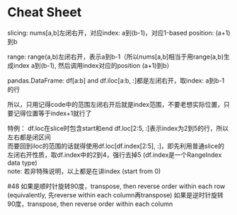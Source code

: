 # Cheat Sheet
slicing: nums[a,b]左闭右开，对应index: a到(b-1)，对应1-based position: (a+1)到b

range: range(a,b)左闭右开，表示a到b-1（所以nums[a,b]相当于用range(a,b)生成index a到(b-1), 然后调用index对应的position (a+1)到b）

pandas.DataFrame: df[a:b] and df.iloc[a:b, :]都是左闭右开，取index: a到b-1的行

所以，只用记得code中的范围左闭右开后就是index范围，不要老想实际位置，只要记得位置等于index+1就行了

特例： 
df.loc在slice时包含start和end
df.loc[2:5, :]表示index为2到5的行，所以左右都是闭区间  
而要回到iloc的范围的话就得使用df.loc[df.index[2:5], :]，即先利用普通slice的左闭右开性质，取df.index中的2到4，强行去掉5 (df.index是一个RangeIndex data type)  
note: 若非特殊说明，以上都是在讲index (start from 0)

#48
如果是顺时针旋转90度，transpose, then reverse order within each row (equivalently, 先reverse within each column再transpose)
如果是逆时针旋转90度，transpose, then reverse order within each column
